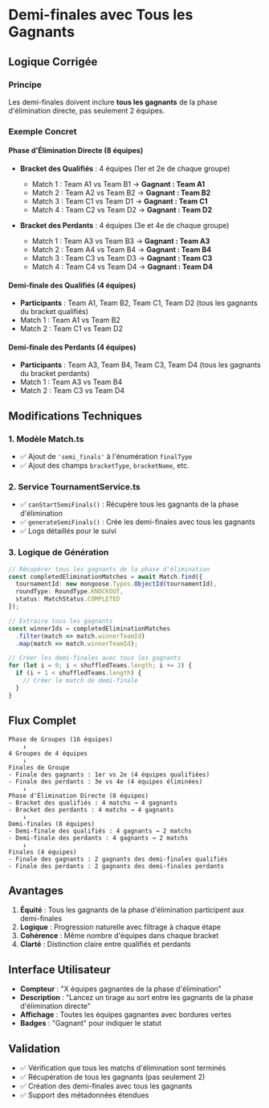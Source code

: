 # Demi-finales avec Tous les Gagnants

## Logique Corrigée

### Principe
Les demi-finales doivent inclure **tous les gagnants** de la phase d'élimination directe, pas seulement 2 équipes.

### Exemple Concret

#### Phase d'Élimination Directe (8 équipes)
- **Bracket des Qualifiés** : 4 équipes (1er et 2e de chaque groupe)
  - Match 1 : Team A1 vs Team B1 → **Gagnant : Team A1**
  - Match 2 : Team A2 vs Team B2 → **Gagnant : Team B2**
  - Match 3 : Team C1 vs Team D1 → **Gagnant : Team C1**
  - Match 4 : Team C2 vs Team D2 → **Gagnant : Team D2**

- **Bracket des Perdants** : 4 équipes (3e et 4e de chaque groupe)
  - Match 1 : Team A3 vs Team B3 → **Gagnant : Team A3**
  - Match 2 : Team A4 vs Team B4 → **Gagnant : Team B4**
  - Match 3 : Team C3 vs Team D3 → **Gagnant : Team C3**
  - Match 4 : Team C4 vs Team D4 → **Gagnant : Team D4**

#### Demi-finale des Qualifiés (4 équipes)
- **Participants** : Team A1, Team B2, Team C1, Team D2 (tous les gagnants du bracket qualifiés)
- Match 1 : Team A1 vs Team B2
- Match 2 : Team C1 vs Team D2

#### Demi-finale des Perdants (4 équipes)
- **Participants** : Team A3, Team B4, Team C3, Team D4 (tous les gagnants du bracket perdants)
- Match 1 : Team A3 vs Team B4
- Match 2 : Team C3 vs Team D4

## Modifications Techniques

### 1. Modèle Match.ts
- ✅ Ajout de `'semi_finals'` à l'énumération `finalType`
- ✅ Ajout des champs `bracketType`, `bracketName`, etc.

### 2. Service TournamentService.ts
- ✅ `canStartSemiFinals()` : Récupère tous les gagnants de la phase d'élimination
- ✅ `generateSemiFinals()` : Crée les demi-finales avec tous les gagnants
- ✅ Logs détaillés pour le suivi

### 3. Logique de Génération
```typescript
// Récupérer tous les gagnants de la phase d'élimination
const completedEliminationMatches = await Match.find({
  tournamentId: new mongoose.Types.ObjectId(tournamentId),
  roundType: RoundType.KNOCKOUT,
  status: MatchStatus.COMPLETED
});

// Extraire tous les gagnants
const winnerIds = completedEliminationMatches
  .filter(match => match.winnerTeamId)
  .map(match => match.winnerTeamId);

// Créer les demi-finales avec tous les gagnants
for (let i = 0; i < shuffledTeams.length; i += 2) {
  if (i + 1 < shuffledTeams.length) {
    // Créer le match de demi-finale
  }
}
```

## Flux Complet

```
Phase de Groupes (16 équipes)
    ↓
4 Groupes de 4 équipes
    ↓
Finales de Groupe
- Finale des gagnants : 1er vs 2e (4 équipes qualifiées)
- Finale des perdants : 3e vs 4e (4 équipes éliminées)
    ↓
Phase d'Élimination Directe (8 équipes)
- Bracket des qualifiés : 4 matchs → 4 gagnants
- Bracket des perdants : 4 matchs → 4 gagnants
    ↓
Demi-finales (8 équipes)
- Demi-finale des qualifiés : 4 gagnants → 2 matchs
- Demi-finale des perdants : 4 gagnants → 2 matchs
    ↓
Finales (4 équipes)
- Finale des gagnants : 2 gagnants des demi-finales qualifiés
- Finale des perdants : 2 gagnants des demi-finales perdants
```

## Avantages

1. **Équité** : Tous les gagnants de la phase d'élimination participent aux demi-finales
2. **Logique** : Progression naturelle avec filtrage à chaque étape
3. **Cohérence** : Même nombre d'équipes dans chaque bracket
4. **Clarté** : Distinction claire entre qualifiés et perdants

## Interface Utilisateur

- **Compteur** : "X équipes gagnantes de la phase d'élimination"
- **Description** : "Lancez un tirage au sort entre les gagnants de la phase d'élimination directe"
- **Affichage** : Toutes les équipes gagnantes avec bordures vertes
- **Badges** : "Gagnant" pour indiquer le statut

## Validation

- ✅ Vérification que tous les matchs d'élimination sont terminés
- ✅ Récupération de tous les gagnants (pas seulement 2)
- ✅ Création des demi-finales avec tous les gagnants
- ✅ Support des métadonnées étendues 